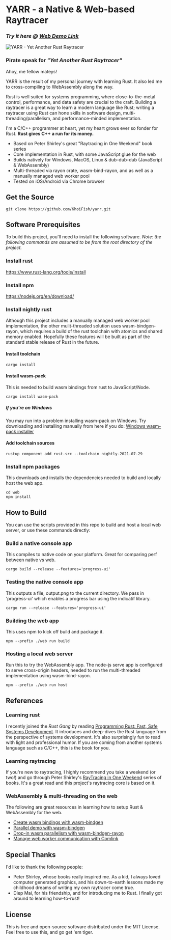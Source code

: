 # YARR - a Native & Web-based Raytracer

### _Try it here @ [Web Demo Link](https://khoifish.github.io/)_

<img src="preview.png" alt="YARR - Yet Another Rust Raytracer" />

### Pirate speak for ___"Yet Another Rust Raytracer"___

Ahoy, me fellow mateys! 

YARR is the result of my personal journey with learning Rust. It also led me to cross-compiling to WebAssembly along the way. 

Rust is well suited for systems programming, where close-to-the-metal control, performance, and data safety are crucial to the craft. Building a raytracer is a great way to learn a modern language like Rust; writing a raytracer using Rust can hone skills in software design, multi-threading/parallelism, and performance-minded implementation. 

I'm a C/C++ programmer at heart, yet my heart grows ever so fonder for Rust. **Rust gives C++ a run for its money.**

- Based on Peter Shirley's great "Raytracing in One Weekend" book series
- Core implementation in Rust, with some JavaScript glue for the web
- Builds natively for Windows, MacOS, Linux & dub-dub-dub (JavaScript & WebAssembly)
- Multi-threaded via rayon crate, wasm-bind-rayon, and as well as a manually managed web worker pool
- Tested on iOS/Android via Chrome browser

## Get the Source
```console
git clone https://github.com/KhoiFish/yarr.git
```

## Software Prerequisites

To build this project, you'll need to install the following software. 
_Note: the following commands are assumed to be from the root directory of the project._

### Install rust
https://www.rust-lang.org/tools/install

### Install npm
https://nodejs.org/en/download/

### Install nightly rust
Although this project includes a manually managed web worker pool implementation, the other mulit-threaded solution uses wasm-bindgen-rayon, which requires a build of the rust toolchain with atomics and shared memory enabled. Hopefully these features will be built as part of the standard stable release of Rust in the future.

#### Install toolchain
```console
cargo install
```

#### Install wasm-pack
This is needed to build wasm bindings from rust to JavaScript/Node.
```console
cargo install wasm-pack
```

##### If you're on Windows
You may run into a problem installing wasm-pack on Windows. Try downloading and installing manually from here if you do:
[Windows wasm-pack installer](https://rustwasm.github.io/wasm-pack/installer/)

#### Add toolchain sources
```console
rustup component add rust-src --toolchain nightly-2021-07-29
```

### Install npm packages
This downloads and installs the dependencies needed to build and locally host the web app.
```console
cd web
npm install
```

## How to Build
You can use the scripts provided in this repo to build and host a local web server, or use these commands directly:

### Build a native console app
This compiles to native code on your platform. Great for comparing perf between native vs web.
```console
cargo build --release --features='progress-ui'
```

### Testing the native console app 
This outputs a file, output.png to the current directory. We pass in 'progress-ui' which enables a progress bar using the indicatif library.
```console
cargo run --release --features='progress-ui'
```

### Building the web app
This uses npm to kick off build and package it.
```console
npm --prefix ./web run build
```

### Hosting a local web server
Run this to try the WebAssembly app. The node-js serve app is configured to serve cross-origin headers, needed to run the multi-threaded implementation using wasm-bind-rayon.
```console
npm --prefix ./web run host
```

## References
### Learning rust
I recently joined the _Rust Gang_ by reading [Programming Rust: Fast, Safe Systems Development](https://www.amazon.com/Programming-Rust-Fast-Systems-Development/dp/1492052590). It introduces and deep-dives the Rust language from the perspective of systems development. It's also surprisingly fun to read with light and professional humor. If you are coming from another systems language such as C/C++, this is the book for you.

### Learning raytracing
If you're new to raytracing, I highly recommend you take a weekend (or two!) and go through Peter Shirley's [RayTracing in One Weekend](https://raytracing.github.io/books/RayTracingInOneWeekend.html) series of books. It's a great read and this project's raytracing core is based on it.

### WebAssembly & multi-threading on the web
The following are great resources in learning how to setup Rust & WebAssembly for the web.

* [Create wasm bindings with wasm-bindgen](https://rustwasm.github.io/docs/wasm-bindgen/introduction.html)
* [Parallel demo with wasm-bindgen](https://github.com/rustwasm/wasm-bindgen/tree/main/examples/raytrace-parallel)
* [Drop-in wasm parallelism with wasm-bindgen-rayon](https://github.com/GoogleChromeLabs/wasm-bindgen-rayon)
* [Manage web worker communication with Comlink](https://github.com/GoogleChromeLabs/comlink)

## Special Thanks
I'd like to thank the following people:
* Peter Shirley, whose books really inspired me. As a kid, I always loved computer generated graphics, and his down-to-earth lessons made my childhood dreams of writing my own raytracer come true.
* Diep Mai, for his friendship, and for introducing me to Rust. I finally got around to learning how-to-rust!

## License
This is free and open-source software distributed under the MIT License. Feel free to use this, and go get 'em tiger.
